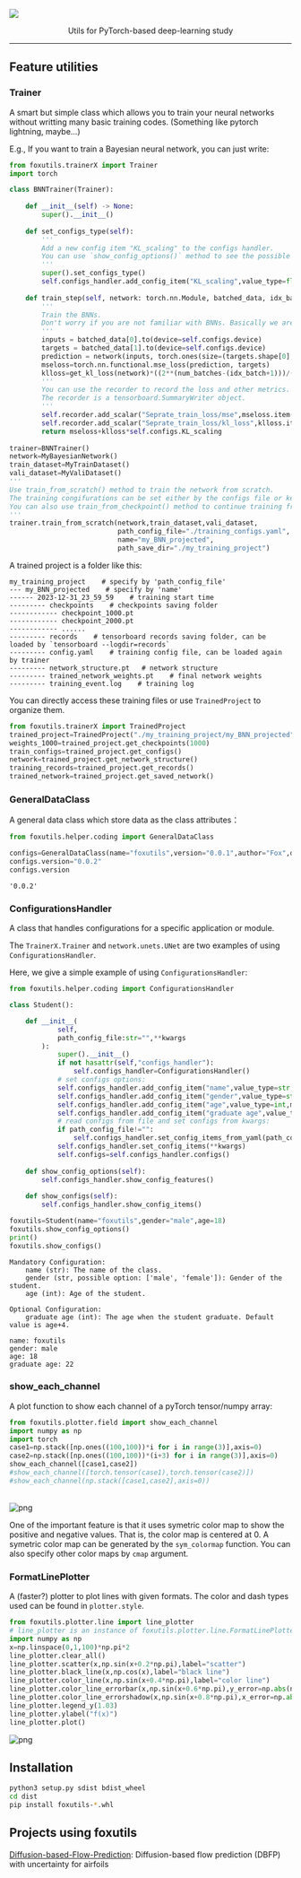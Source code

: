 

![](E:\PersonalData\Dropbox\other_project\foxutils\Using\pics\logo.svg)

<center>Utils for PyTorch-based deep-learning study </center>

------

## Feature utilities

### Trainer

A smart but simple class which allows you to train your neural networks without writting many basic training codes. (Something like pytorch lightning, maybe...)

E.g., If you want to train a Bayesian neural network, you can just write:


```python
from foxutils.trainerX import Trainer
import torch

class BNNTrainer(Trainer):
    
    def __init__(self) -> None:
        super().__init__()
        
    def set_configs_type(self):
        '''
        Add a new config item "KL_scaling" to the configs handler.
        You can use `show_config_options()` method to see the possible configs.
        '''
        super().set_configs_type()
        self.configs_handler.add_config_item("KL_scaling",value_type=float,default_value=0.01,description="The scaling factor of BNN training.")
    
    def train_step(self, network: torch.nn.Module, batched_data, idx_batch: int, num_batches: int, idx_epoch: int, num_epoch: int):
        '''
        Train the BNNs. 
        Don't worry if you are not familiar with BNNs. Basically we are just using a new loss function.
        '''
        inputs = batched_data[0].to(device=self.configs.device)
        targets = batched_data[1].to(device=self.configs.device)
        prediction = network(inputs, torch.ones(size=(targets.shape[0],), device=self.configs.device)*200, None)
        mseloss=torch.nn.functional.mse_loss(prediction, targets)
        klloss=get_kl_loss(network)*((2**(num_batches-(idx_batch+1)))/(2**num_batches-1))
        '''
        You can use the recorder to record the loss and other metrics.
        The recorder is a tensorboard.SummaryWriter object.
        '''
        self.recorder.add_scalar("Seprate_train_loss/mse",mseloss.item(),(idx_epoch-1)*num_batches+idx_batch)
        self.recorder.add_scalar("Seprate_train_loss/kl_loss",klloss.item(),(idx_epoch-1)*num_batches+idx_batch)
        return mseloss+klloss*self.configs.KL_scaling
    
trainer=BNNTrainer()
network=MyBayesianNetwork()
train_dataset=MyTrainDataset()
vali_dataset=MyValiDataset()
'''
Use train_from_scratch() method to train the network from scratch. 
The training congifurations can be set either by the configs file or keyword arguments in the method.
You can also use train_from_checkpoint() method to continue training from a checkpoint.
'''
trainer.train_from_scratch(network,train_dataset,vali_dataset,
                           path_config_file="./training_configs.yaml",
                           name="my_BNN_projected",
                           path_save_dir="./my_training_project")
```

A trained project is a folder like this:
```
my_training_project    # specify by 'path_config_file'
--- my_BNN_projected    # specify by 'name'
------ 2023-12-31_23_59_59    # training start time
--------- checkpoints    # checkpoints saving folder
------------ checkpoint_1000.pt
------------ checkpoint_2000.pt
------------ ......
--------- records    # tensorboard records saving folder, can be loaded by `tensorboard --logdir=records`
--------- config.yaml    # training config file, can be loaded again by trainer
--------- network_structure.pt   # network structure
--------- trained_network_weights.pt    # final network weights
--------- training_event.log    # training log
```

You can directly access these training files or use `TrainedProject` to organize them.


```python
from foxutils.trainerX import TrainedProject
trained_project=TrainedProject("./my_training_project/my_BNN_projected")
weights_1000=trained_project.get_checkpoints(1000)
train_configs=trained_project.get_configs()
network=trained_project.get_network_structure()
training_records=trained_project.get_records()
trained_network=trained_project.get_saved_network()
```

### GeneralDataClass

A general data class which store data as the class attributes：


```python
from foxutils.helper.coding import GeneralDataClass

configs=GeneralDataClass(name="foxutils",version="0.0.1",author="Fox",description="A set of useful tools for deep learning.")
configs.version="0.0.2"
configs.version
```




    '0.0.2'



### ConfigurationsHandler

A class that handles configurations for a specific application or module.

The `TrainerX.Trainer` and `network.unets.UNet` are two examples of using `ConfigurationsHandler`.

Here, we give a simple example of using `ConfigurationsHandler`:



```python
from foxutils.helper.coding import ConfigurationsHandler

class Student():

    def __init__(
            self,
            path_config_file:str="",**kwargs
        ):
            super().__init__()
            if not hasattr(self,"configs_handler"):
                self.configs_handler=ConfigurationsHandler()
            # set configs options:
            self.configs_handler.add_config_item("name",value_type=str,mandatory=True,description="The name of the class.")
            self.configs_handler.add_config_item("gender",value_type=str,mandatory=True,option=["male","female"],description="Gender of the student.")
            self.configs_handler.add_config_item("age",value_type=int,mandatory=True,description="Age of the student.")
            self.configs_handler.add_config_item("graduate age",value_type=int,default_value_func=lambda configs:configs.age+4,description="The age when the student graduate. Default value is age+4.")
            # read configs from file and set configs from kwargs:
            if path_config_file!="":
                self.configs_handler.set_config_items_from_yaml(path_config_file)
            self.configs_handler.set_config_items(**kwargs)
            self.configs=self.configs_handler.configs()
    
    def show_config_options(self):
        self.configs_handler.show_config_features()
    
    def show_configs(self):
        self.configs_handler.show_config_items()

foxutils=Student(name="foxutils",gender="male",age=18)
foxutils.show_config_options()
print()
foxutils.show_configs()
```

    Mandatory Configuration:
        name (str): The name of the class.
        gender (str, possible option: ['male', 'female']): Gender of the student.
        age (int): Age of the student.
    
    Optional Configuration:
        graduate age (int): The age when the student graduate. Default value is age+4.
    
    name: foxutils
    gender: male
    age: 18
    graduate age: 22


### show_each_channel
A plot function to show each channel of a pyTorch tensor/numpy array:


```python
from foxutils.plotter.field import show_each_channel
import numpy as np
import torch
case1=np.stack([np.ones((100,100))*i for i in range(3)],axis=0)
case2=np.stack([np.ones((100,100))*(i+3) for i in range(3)],axis=0)
show_each_channel([case1,case2])
#show_each_channel([torch.tensor(case1),torch.tensor(case2)])
#show_each_channel(np.stack([case1,case2],axis=0))
```


​    
![png](pics/README_11_0.png)
​    


One of the important feature is that it uses symetric color map to show the positive and negative values.
That is, the color map is centered at 0. A symetric color map can be generated by the `sym_colormap` function.
You can also specify other color maps by `cmap` argument.

### FormatLinePlotter

A (faster?) plotter to plot lines with given formats.
The color and dash types used can be found in `plotter.style`.


```python
from foxutils.plotter.line import line_plotter
# line_plotter is an instance of foxutils.plotter.line.FormatLinePlotter. You can also create your own instance.
import numpy as np
x=np.linspace(0,1,100)*np.pi*2
line_plotter.clear_all()
line_plotter.scatter(x,np.sin(x+0.2*np.pi),label="scatter")
line_plotter.black_line(x,np.cos(x),label="black line")
line_plotter.color_line(x,np.sin(x+0.4*np.pi),label="color line")
line_plotter.color_line_errorbar(x,np.sin(x+0.6*np.pi),y_error=np.abs(np.random.randn(100)*0.1),label="error bar")
line_plotter.color_line_errorshadow(x,np.sin(x+0.8*np.pi),x_error=np.abs(np.random.randn(100)*0.5),label="error shadow")
line_plotter.legend_y(1.03)
line_plotter.ylabel("f(x)")
line_plotter.plot()
```


![png](pics/README_14_0.png)
​    

## Installation

```bash
python3 setup.py sdist bdist_wheel
cd dist
pip install foxutils-*.whl
```

## Projects using foxutils

[Diffusion-based-Flow-Prediction](https://github.com/tum-pbs/Diffusion-based-Flow-Prediction): Diffusion-based flow prediction (DBFP) with uncertainty for airfoils

